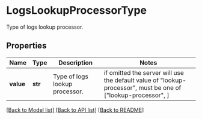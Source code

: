 # LogsLookupProcessorType

Type of logs lookup processor.
## Properties
Name | Type | Description | Notes
------------ | ------------- | ------------- | -------------
**value** | **str** | Type of logs lookup processor. |  if omitted the server will use the default value of "lookup-processor",  must be one of ["lookup-processor", ]

[[Back to Model list]](README.md#documentation-for-models) [[Back to API list]](README.md#documentation-for-api-endpoints) [[Back to README]](README.md)


